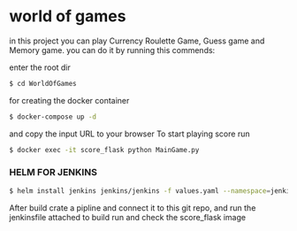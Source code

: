 # world of games
in this project you can play Currency Roulette Game, Guess game and Memory game.
you can do it by running this commends:

enter the root dir
```bash
$ cd WorldOfGames
```
for creating the docker container
```bash
$ docker-compose up -d
```
and copy the input URL to your browser 
To start playing score run 
```bash
$ docker exec -it score_flask python MainGame.py
```


### HELM FOR JENKINS
```bash
$ helm install jenkins jenkins/jenkins -f values.yaml --namespace=jenkins
```
After build crate a pipline and connect it to this git repo,
and run the jenkinsfile attached to build run and check the score_flask image 